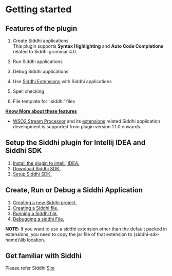 # Getting started

## Features of the plugin

1. Create Siddhi applications  
This plugin supports **Syntax Highlighting** and **Auto Code Completions** related to Siddhi grammar 4.0. 
    
2. Run Siddhi applications
3. Debug Siddhi applications
4. Use [Siddhi Extensions](http://wso2.github.io/siddhi/extensions/) with Siddhi applications
5. Spell checking
6. File template for '.siddhi' files 

**[Know More about these features](features)**

* [WSO2 Stream Processor](https://wso2.com/analytics) and its [extensions](http://wso2.github.io/siddhi/extensions/) related Siddhi application development is supported from plugin version 1.1.0 onwards. 

## Setup the Siddhi plugin for Intellij IDEA and Siddhi SDK

1. [Install the plugin to intellij IDEA.](install-plugin)
2. [Download Siddhi SDK.](download-siddhi-sdk)  
3. [Setup Siddhi SDK.](setting-up-siddhi-sdk)

## Create, Run or Debug a Siddhi Application

1. [Creating a new Siddhi project.](sample-program/README.md#creating-a-new-Siddhi-project)
2. [Creating a Siddhi file.](sample-program/README.md#creating-a-new-Siddhi-file)
3. [Running a Siddhi file.](sample-program/README.md#running-siddhi-files)
4. [Debugging a siddhi File.](sample-program/README.md#debugging-siddhi-files)

**NOTE:** If you want to use a siddhi extension other than the default packed in extensions, you need to copy the jar file
of that extension to {siddhi-sdk-home}\lib location.

## Get familiar with Siddhi

Please refer Siddhi [Site](https://wso2.github.io/siddhi/)




